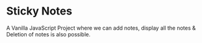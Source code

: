 # Sticky Notes
A Vanilla JavaScript Project where we can add notes, display all the notes &amp; Deletion of notes is also possible.

